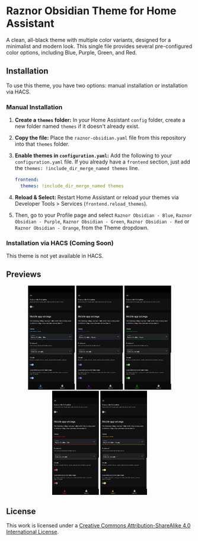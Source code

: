 # Raznor Obsidian Theme for Home Assistant

A clean, all-black theme with multiple color variants, designed for a minimalist and modern look. This single file provides several pre-configured color options, including Blue, Purple, Green, and Red.

## Installation

To use this theme, you have two options: manual installation or installation via HACS.

### Manual Installation

1.  **Create a `themes` folder:** In your Home Assistant `config` folder, create a new folder named `themes` if it doesn't already exist.
2.  **Copy the file:** Place the `raznor-obsidian.yaml` file from this repository into that `themes` folder.
3.  **Enable themes in `configuration.yaml`:** Add the following to your `configuration.yaml` file. If you already have a `frontend` section, just add the `themes: !include_dir_merge_named themes` line.

    ```yaml
    frontend:
      themes: !include_dir_merge_named themes
    ```
4.  **Reload & Select:** Restart Home Assistant or reload your themes via Developer Tools > Services (`frontend.reload_themes`).
5.  Then, go to your Profile page and select `Raznor Obsidian - Blue`, `Raznor Obsidian - Purple`, `Raznor Obsidian - Green`,  `Raznor Obsidian - Red` or `Raznor Obsidian - Orange`, from the Theme dropdown.

### Installation via HACS (Coming Soon)

This theme is not yet available in HACS.

## Previews

<p align="center">
  <img alt="Blue theme preview" src="https://raw.githubusercontent.com/Raznor09/raznor-obsidian/main/images/blue.png" width="25%">
  <img alt="Purple theme preview" src="https://raw.githubusercontent.com/Raznor09/raznor-obsidian/main/images/purple.png" width="25%">
  <img alt="Green theme preview" src="https://raw.githubusercontent.com/Raznor09/raznor-obsidian/main/images/green.png" width="25%">
  <img alt="Red theme preview" src="https://raw.githubusercontent.com/Raznor09/raznor-obsidian/main/images/red.png" width="25%">
  <img alt="Orange theme preview" src="https://raw.githubusercontent.com/Raznor09/raznor-obsidian/main/images/orange.png" width="25%">
</p>

## License
This work is licensed under a [Creative Commons Attribution-ShareAlike 4.0 International License](http://creativecommons.org/licenses/by-sa/4.0/).
